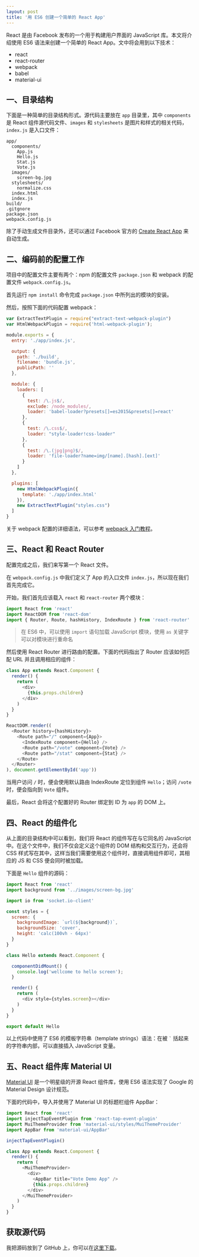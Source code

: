 ```yaml
---
layout: post
title: '用 ES6 创建一个简单的 React App'
---
```


React 是由 Facebook 发布的一个用于构建用户界面的 JavaScript 库。本文将介绍使用 ES6 语法来创建一个简单的 React App。文中将会用到以下技术：

* react
* react-router
* webpack
* babel
* material-ui


## 一、目录结构

下面是一种简单的目录结构形式。源代码主要放在 `app` 目录里，其中 `components` 是 React 组件源代码文件、`images` 和 `stylesheets` 是图片和样式的相关代码，`index.js` 是入口文件：

```
app/
  components/
    App.js
    Hello.js
    Stat.js
    Vote.js
  images/
    screen-bg.jpg
  stylesheets/
    normalize.css
  index.html
  index.js
build/
.gitgnore
package.json
webpack.config.js
```

除了手动生成文件目录外，还可以通过 Facebook 官方的 [Create React App](https://github.com/facebookincubator/create-react-app) 来自动生成。


## 二、编码前的配置工作

项目中的配置文件主要有两个：npm 的配置文件 `package.json` 和 webpack 的配置文件 `webpack.config.js`。

首先运行 `npm install` 命令完成 `package.json` 中所列出的模块的安装。

然后，按照下面的代码配置 webpack：

~~~js
var ExtractTextPlugin = require("extract-text-webpack-plugin")
var HtmlWebpackPlugin = require('html-webpack-plugin');

module.exports = {
  entry: './app/index.js',

  output: {
    path: './build',
    filename: 'bundle.js',
    publicPath: ''
  },

  module: {
    loaders: [
      {
        test: /\.js$/,
        exclude: /node_modules/,
        loader: 'babel-loader?presets[]=es2015&presets[]=react'
      },
      {
        test: /\.css$/,
        loader: "style-loader!css-loader"
      },
      {
        test: /\.(jpg|png)$/,
        loader: 'file-loader?name=img/[name].[hash].[ext]'
      }
    ]
  },

  plugins: [
    new HtmlWebpackPlugin({
      template: './app/index.html'
    }),
    new ExtractTextPlugin("styles.css")
  ]
}
~~~

关于 webpack 配置的详细语法，可以参考 [webpack 入门教程](https://hulufei.gitbooks.io/react-tutorial/content/webpack.html)。


## 三、React 和 React Router

配置完成之后，我们来写第一个 React 文件。

在 `webpack.config.js` 中我们定义了 App 的入口文件 `index.js`，所以现在我们首先完成它。

开始，我们首先应该载入 `react` 和 `react-router` 两个模块：

~~~js
import React from 'react'
import ReactDOM from 'react-dom'
import { Router, Route, hashHistory, IndexRoute } from 'react-router'
~~~

> 在 ES6 中，可以使用 `import` 语句加载 JavaScript 模块，使用 `as` 关键字可以对模块进行重命名

然后使用 React Router 进行路由的配置。下面的代码指出了 Router 应该如何匹配 URL 并且调用相应的组件：

~~~js
class App extends React.Component {
  render() {
    return (
      <div>
        {this.props.children}
      </div>
    )
  }
}

ReactDOM.render((
  <Router history={hashHistory}>
    <Route path="/" component={App}>
      <IndexRoute component={Hello} />
      <Route path="/vote" component={Vote} />
      <Route path="/stat" component={Stat} />
    </Route>
  </Router>
), document.getElementById('app'))
~~~

当用户访问 `/` 时，便会使用默认路由 IndexRoute 定位到组件 `Hello`；访问 `/vote` 时，便会指向到 `Vote` 组件。

最后，React 会将这个配置好的 Router 绑定到 ID 为 `app` 的 DOM 上。


## 四、React 的组件化

从上面的目录结构中可以看到，我们将 React 的组件写在与它同名的 JavaScript 中。在这个文件中，我们不仅会定义这个组件的 DOM 结构和交互行为，还会将 CSS 样式写在其中，这样当我们需要使用这个组件时，直接调用组件即可，其相应的 JS 和 CSS 便会同时被加载。

下面是 `Hello` 组件的源码：

~~~js
import React from 'react'
import background from '../images/screen-bg.jpg'

import io from 'socket.io-client'

const styles = {
  screen: {
    backgroundImage: `url(${background})`,
    backgroundSize: 'cover',
    height: 'calc(100vh - 64px)'
  }
}

class Hello extends React.Component {

  componentDidMount() {
    console.log('wellcome to hello screen');
  }

  render() {
    return (
      <div style={styles.screen}></div>
    )
  }
}

export default Hello
~~~

以上代码中使用了 ES6 的模板字符串（template strings）语法：在被 <code>`</code> 括起来的字符串内部，可以直接插入 JavaScript 变量。


## 五、React 组件库 Material UI

[Material UI](https://github.com/callemall/material-ui) 是一个明星级的开源 React 组件库，使用 ES6 语法实现了 Google 的 Material Design 设计规范。

下面的代码中，导入并使用了 Material UI 的标题栏组件 AppBar：

~~~js
import React from 'react'
import injectTapEventPlugin from 'react-tap-event-plugin'
import MuiThemeProvider from 'material-ui/styles/MuiThemeProvider'
import AppBar from 'material-ui/AppBar'

injectTapEventPlugin()

class App extends React.Component {
  render() {
    return (
      <MuiThemeProvider>
        <div>
          <AppBar title="Vote Demo App" />
          {this.props.children}
        </div>
      </MuiThemeProvider>
    )
  }
}
~~~




## 获取源代码

我把源码放到了 GitHub 上，你可以在[这里下载](https://github.com/xinhuaorg/vote-demo)。
